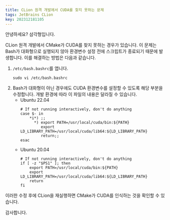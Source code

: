 ```yaml
---
title: CLion 원격 개발에서 CUDA를 찾지 못하는 문제
tags: JetBrains CLion
key: 202312181105
---
```


안녕하세요? 삼각형입니다.

CLion 원격 개발에서 CMake가 CUDA를 찾지 못하는 경우가 있습니다. 이 문제는 Bash가 대화형으로
실행되지 않아 환경변수 설정 전에 스크립트가 종료되기 때문에 발생합니다. 이를 해결하는 방법은 다음과
같습니다.

1. `/etc/bash.bashrc`를 엽니다.
   ```
   sudo vi /etc/bash.bashrc
   ```
2. Bash가 대화형이 아닌 경우에도 CUDA 환경변수를 설정할 수 있도록 해당 부분을 수정합니다. 개발 환경에
   따라 이 파일의 내용은 달라질 수 있습니다.
   - Ubuntu 22.04
     ```
     # If not running interactively, don't do anything
     case $- in
         *i*) ;;
           *) export PATH=/usr/local/cuda/bin:${PATH}
              export LD_LIBRARY_PATH=/usr/local/cuda/lib64:${LD_LIBRARY_PATH}
              return;;
     esac
     ```
   - Ubuntu 20.04
     ```
     # If not running interactively, don't do anything
     if [ -z "$PS1" ]; then
         export PATH=/usr/local/cuda/bin:${PATH}
         export LD_LIBRARY_PATH=/usr/local/cuda/lib64:${LD_LIBRARY_PATH}
         return
     fi
     ```

이러한 수정 후에 CLion을 재실행하면 CMake가 CUDA를 인식하는 것을 확인할 수 있습니다.

감사합니다.

<!--more-->
